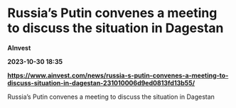 # Russia’s Putin convenes a meeting to discuss the situation in Dagestan
**AInvest**

**2023-10-30 18:35**

**https://www.ainvest.com/news/russia-s-putin-convenes-a-meeting-to-discuss-situation-in-dagestan-231010006d9ed0813fd13b55/**

Russia’s Putin convenes a meeting to discuss the situation in Dagestan
